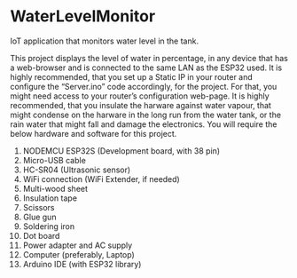 # WaterLevelMonitor
IoT application that monitors water level in the tank.

This project displays the level of water in percentage, in any device that has a web-browser and is connected to the same LAN as the ESP32 used. It is highly recommended, that you set up a Static IP in your router and configure the “Server.ino” code accordingly, for the project. For that, you might need access to your router’s configuration web-page. It is highly recommended, that you insulate the harware against water vapour, that might condense on the harware in the long run from the water tank, or the rain water that might fall and damage the electronics. You will require the below hardware and software for this project.

1. NODEMCU ESP32S (Development board, with 38 pin)
2. Micro-USB cable
3. HC-SR04 (Ultrasonic sensor)
4. WiFi connection (WiFi Extender, if needed)
5. Multi-wood sheet
6. Insulation tape
7. Scissors
8. Glue gun
9. Soldering iron
10. Dot board
11. Power adapter and AC supply
12. Computer (preferably, Laptop)
13. Arduino IDE (with ESP32 library)
